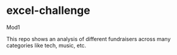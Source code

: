 # excel-challenge
Mod1


This repo shows an analysis of different fundraisers across many categories like tech, music, etc.
